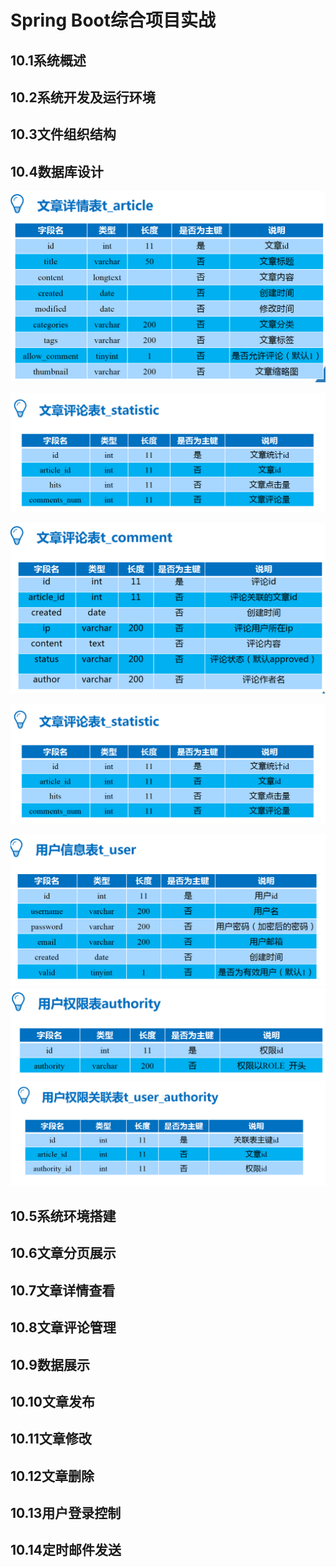 # Spring Boot综合项目实战

## 10.1系统概述

## 10.2系统开发及运行环境

## 10.3文件组织结构

## 10.4数据库设计

<img src="../img/image-20200630094947741.png" alt="image-20200630094947741" style="zoom:50%;" />



![image-20200630095035774](../img/image-20200630095035774-5995847.png)

<img src="../img/image-20200630095010557.png" alt="image-20200630095010557" style="zoom:50%;" />

![image-20200630095035774](../img/image-20200630095035774-5995847.png)



<img src="../img/image-20200630095056565.png" alt="image-20200630095056565" style="zoom:50%;" />

<img src="../img/image-20200630095132718.png" alt="image-20200630095132718" style="zoom:50%;" />

<img src="../img/image-20200630095206593.png" alt="image-20200630095206593" style="zoom:50%;" />







## 10.5系统环境搭建

## 10.6文章分页展示

## 10.7文章详情查看

## 10.8文章评论管理

## 10.9数据展示

## 10.10文章发布

## 10.11文章修改

## 10.12文章删除

## 10.13用户登录控制

## 10.14定时邮件发送